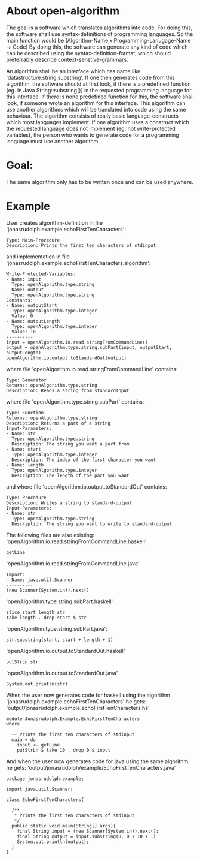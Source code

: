 # About open-algorithm
The goal is a software which translates algorithms into code. For doing this, the software shall use syntax-definitions of programming languages. So the main function would be (Algorithm-Name x Programming-Lanugage-Name -> Code)
By doing this, the software can generate any kind of code which can be described using the syntax-definition-format, which should preferrably describe context-senstive-grammars.

An algorithm shall be an interface which has name like 'datastructure.string.substring'. If one then generates code from this algorithm, the software should at first look, if there is a predefined function (eg. in Java String::substring()) in the requested programming language for this interface. If there is none predefined function for this, the software shall look, if someone wrote an algorithm for this interface. This algorithm can use another algorithms which will be translated into code using the same behaviour. The algorithm consists of really basic language-constructs which most languages implement. If one algorithm uses a construct which the requested language does not implement (eg. not write-protected variables), the person who wants to generate code for a programming language must use another algorithm. 

# Goal:
The same algorithm only has to be written once and can be used anywhere.

# Example
User creates algorithm-definition in file 'jonasrudolph.example.echoFirstTenCharacters':
```
Type: Main-Procedure
Description: Prints the first ten characters of stdinput
```

and implementation in file 'jonasrudolph.example.echoFirstTenCharacters.algorithm': 
```
Write-Protected-Variables: 
- Name: input
  Type: openAlgorithm.type.string
- Name: output
  Type: openAlgorithm.type.string
Constants:
- Name: outputStart
  Type: openAlgorithm.type.integer
  Value: 0
- Name: outputLength
  Type: openAlgorithm.type.integer
  Value: 10
----------
input = openAlgorithm.io.read.stringFromCommandLine()
output = openAlgorithm.type.string.subPart(input, outputStart, outputLength)
openAlgorithm.io.output.toStandardOut(output)
```

where file 'openAlgorithm.io.read.stringFromCommandLine' contains:
```
Type: Generator
Returns: openAlgorithm.type.string
Description: Reads a string from standardInput
```

where file 'openAlgorithm.type.string.subPart' contains:
```
Type: Function
Returns: openAlgorithm.type.string
Description: Returns a part of a string
Input-Parameters:
- Name: str
  Type: openAlgorithm.type.string
  Description: The string you want a part from
- Name: start
  Type: openAlgorithm.type.integer
  Description: The index of the first character you want
- Name: length
  Type: openAlgorithm.type.integer
  Description: The length of the part you want
```

and where file 'openAlgorithm.io.output.toStandardOut' contains:
```
Type: Procedure
Description: Writes a string to standard-output
Input-Parameters:
- Name: str
  Type: openAlgorithm.type.string
  Description: The string you want to write to standard-output
```

The following files are also existing:
'openAlgorithm.io.read.stringFromCommandLine.haskell'
```
getLine
```

'openAlgorithm.io.read.stringFromCommandLine.java'
```
Import:
- Name: java.util.Scanner
----------
(new Scanner(System.in)).next()
```

'openAlgorithm.type.string.subPart.haskell'
```
slice start length str
take length . drop start $ str
```

'openAlgorithm.type.string.subPart.java':
```
str.substring(start, start + length + 1)
```

'openAlgorithm.io.output.toStandardOut.haskell'
```
putStrLn str
```

'openAlgorithm.io.output.toStandardOut.java'
```
System.out.println(str)
```


When the user now generates code for haskell using the algorithm 'jonasrudolph.example.echoFirstTenCharacters' he gets:
'output/jonasrudolph.example.echoFirstTenCharacters.hs'
```
module Jonasrudolph.Example.EchoFirstTenCharacters
where
  
  -- Prints the first ten characters of stdinput
  main = do
    input <- getLine
    putStrLn $ take 10 . drop 0 $ input
```

And when the user now generates code for java using the same algorithm he gets:
'output/jonasrudolph/example/EchoFirstTenCharacters.java'
```
package jonasrudolph.example;

import java.util.Scanner;

class EchoFirstTenCharacters{
 
  /**
   * Prints the first ten characters of stdinput
   */
  public static void main(String[] args){
    final String input = (new Scanner(System.in)).next();
    final String output = input.substring(0, 0 + 10 + 1)
    System.out.println(output);
  }
}
```
